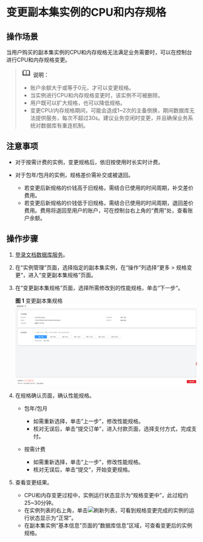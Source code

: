 # 变更副本集实例的CPU和内存规格<a name="zh-cn_topic_0104721795"></a>

## 操作场景<a name="section161681272206"></a>

当用户购买的副本集实例的CPU和内存规格无法满足业务需要时，可以在控制台进行CPU和内存规格变更。

>![](public_sys-resources/icon-note.gif) **说明：**   
>-   账户余额大于或等于0元，才可以变更规格。  
>-   当实例进行CPU和内存规格变更时，该实例不可被删除。  
>-   用户既可以扩大规格，也可以降低规格。  
>-   变更CPU/内存规格期间，可能会造成1\~2次的主备倒换，期间数据库无法提供服务，每次不超过30s。建议业务空闲时变更，并且确保业务系统对数据库有重连机制。  

## 注意事项<a name="section1752311674715"></a>

-   对于按需计费的实例，变更规格后，依旧按使用时长实时计费。

-   对于包年/包月的实例，规格差价需补交或被退回。
    -   若变更后新规格的价钱高于旧规格，需结合已使用的时间周期，补交差价费用。
    -   若变更后新规格的价钱低于旧规格，需结合已使用的时间周期，退回差价费用。费用将退回至用户的账户，可在控制台右上角的“费用”处，查看账户余额。


## 操作步骤<a name="section4015983017163"></a>

1.  [登录文档数据库服务](https://support.huaweicloud.com/qs-dds/dds_02_0043.html)。
2.  在“实例管理“页面，选择指定的副本集实例，在“操作”列选择“更多  \>  规格变更“，进入“变更副本集规格”页面。
3.  在“变更副本集规格”页面，选择所需修改到的性能规格，单击“下一步“。

    **图 1**  变更副本集规格<a name="fig5171903338"></a>  
    ![](figures/变更副本集规格.png "变更副本集规格")

4.  在规格确认页面，确认性能规格。
    -   包年/包月
        -   如需重新选择，单击“上一步”，修改性能规格。
        -   核对无误后，单击“提交订单”，进入付款页面，选择支付方式，完成支付。

    -   按需计费
        -   如需重新选择，单击“上一步”，修改性能规格。
        -   核对无误后，单击“提交“，开始变更规格。

5.  查看变更结果。
    -   CPU和内存变更过程中，实例运行状态显示为“规格变更中”，此过程约25\~30分钟。
    -   在实例列表的右上角，单击![](figures/kwx318612-GAUSS-DBaaS-image-dbe6bb50-e0f5-42a9-91be-08aab27832dc-11.png)刷新列表，可看到规格变更完成的实例的运行状态显示为“正常”。
    -   在副本集实例“基本信息”页面的“数据库信息”区域，可查看变更后的实例规格。


